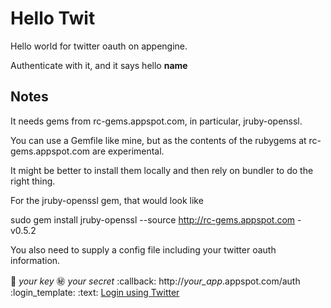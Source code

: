 Hello Twit
==================

Hello world for twitter oauth on appengine.

Authenticate with it, and it says hello __name__

Notes
----------------

It needs gems from rc-gems.appspot.com, in particular, jruby-openssl.

You can use a Gemfile like mine, but as the contents of the rubygems at rc-gems.appspot.com are experimental.

It might be better to install them locally and then rely on bundler to do the right thing.

For the jruby-openssl gem, that would look like

  sudo gem install jruby-openssl --source http://rc-gems.appspot.com -v0.5.2
  
  
You also need to supply a config file including your twitter oauth information.

  :key: _your key_
  :secret: _your secret_
  :callback: http://_your_app_.appspot.com/auth
  :login_template: 
    :text: <a href="/connect">Login using Twitter</a>
